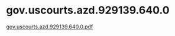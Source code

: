 # gov.uscourts.azd.929139.640.0

[gov.uscourts.azd.929139.640.0.pdf](gov%20uscourts%20azd%20929139%20640%200%20c3bf738cb69647b3843c3e6a2f1a9dd9/gov.uscourts.azd.929139.640.0.pdf)